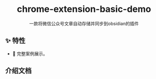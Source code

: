 <h1 align="center">chrome-extension-basic-demo</h1>
<div align="center">
一款将微信公众号文章自动存储并同步到obsidian的插件
</div>

## ✨ 特性

- 🌈 完整案例展示。

## 介绍文档

